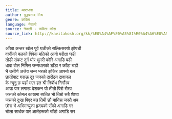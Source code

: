 ```yaml
---
title: आराधना
author: युद्धप्रसाद मिश्र
genre: कविता
language: नेपाली
source: नेपाली - कविता कोश
source_link: http://kavitakosh.org/kk/%E0%A4%AF%E0%A5%81%E0%A4%A6%E0%A5%8D%E0%A4%A7%E0%A4%AA%E0%A5%8D%E0%A4%B0%E0%A4%B8%E0%A4%BE%E0%A4%A6_%E0%A4%AE%E0%A4%BF%E0%A4%B6%E0%A5%8D%E0%A4%B0
---
```


आँखा अन्तर खोल पूर्व घडीको सल्किसक्यो झोपडी  
वाणीको बलको विवेक मतिको आयो परीक्षा घडी  
तोडी संकट दुर्ग घोर भुमरी फोरि अगाडि बढी  
धावा बोल निमित्त जन्मथलको डाँडा र काँडा चढी  
भै उत्तीर्ण अजेय जन्म भरको झोंकेर आफ्नो बल  
छातीबाट गराऊ दूर जनको दारीद्रय दावानल  
के न्यूनू छ यहाँ भएर हत श्री निर्बोध निर्गौरव  
आऊ पार लगाऊ देशकन यो तीतो पिरो रौरव  
जसको कोमल काखमा ब्यतित भो तिम्रो सबै शैशव  
जसको दुःख पिएर बन्न तिमी छौ मानिस जस्तै अब  
छोरा भै अभिमन्युका हृदयको राँको अगाडि गर  
चोला सार्थक पार आर्तहरूको चाँडो अगाडि सर
